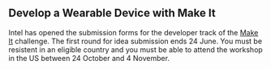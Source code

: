 ## Develop a Wearable Device with Make It

Intel has opened the submission forms for the developer track of the [Make It](https://makeit.intel.com/) challenge.
The first round for idea submission ends 24 June. You must be resistent in an eligible country and you must be able 
to attend the workshop in the US between 24 October and 4 November.
